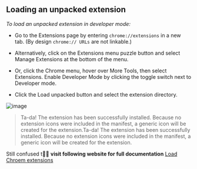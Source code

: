 
## **Loading an unpacked extension**
*To load an unpacked extension in developer mode:*

- Go to the Extensions page by entering `chrome://extensions` in a new tab. (By design `chrome:// URLs` are not linkable.)

- Alternatively, click on the Extensions menu puzzle button and select Manage Extensions at the bottom of the menu.


- Or, click the Chrome menu, hover over More Tools, then select Extensions.
Enable Developer Mode by clicking the toggle switch next to Developer mode.

- Click the Load unpacked button and select the extension directory.

![image](https://user-images.githubusercontent.com/33187053/197034977-205d9630-58ba-4be8-a779-758fb4cdcb98.png)


> Ta-da! The extension has been successfully installed. Because no extension icons were included in the manifest, a generic icon will be created for the extension.Ta-da! The extension has been successfully installed. Because no extension icons were included in the manifest, a generic icon will be created for the extension.


Still confused t🤔💭
**visit following website for full documentation**
[Load Chroem extensions](https://developer.chrome.com/docs/extensions/mv3/getstarted/development-basics/#load-unpacked "Load Chroem extensions")
